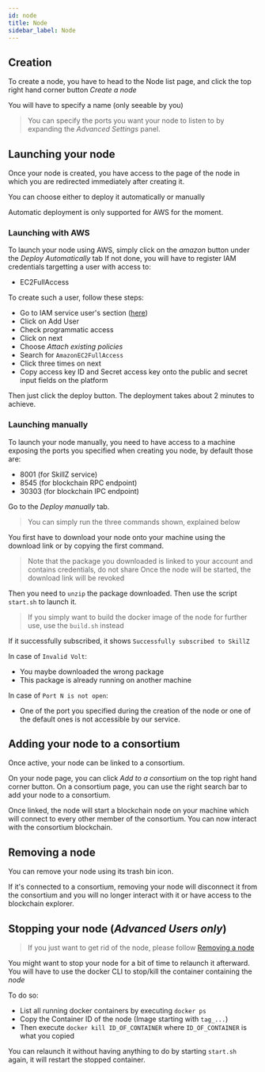 ```yaml
---
id: node
title: Node
sidebar_label: Node
---
```


## Creation

To create a node, you have to head to the Node list page, and click the top right hand corner button _Create a node_

You will have to specify a name (only seeable by you)

> You can specify the ports you want your node to listen to by expanding the _Advanced Settings_ panel.

## Launching your node

Once your node is created, you have access to the page of the node in which you are redirected immediately after creating it.

You can choose either to deploy it automatically or manually

Automatic deployment is only supported for AWS for the moment.

### Launching with AWS

To launch your node using AWS, simply click on the _amazon_ button under the _Deploy Automatically_ tab
If not done, you will have to register IAM credentials targetting a user with access to:

- EC2FullAccess

To create such a user, follow these steps:

- Go to IAM service user's section ([here](https://console.aws.amazon.com/iam/home?#/users))
- Click on Add User
- Check programmatic access
- Click on next
- Choose _Attach existing policies_
- Search for `AmazonEC2FullAccess`
- Click three times on next
- Copy access key ID and Secret access key onto the public and secret input fields on the platform

Then just click the deploy button. The deployment takes about 2 minutes to achieve.

### Launching manually

To launch your node manually, you need to have access to a machine exposing the ports you specified when creating you node, by default those are:

- 8001 (for SkillZ service)
- 8545 (for blockchain RPC endpoint)
- 30303 (for blockchain IPC endpoint)

Go to the _Deploy manually_ tab.

> You can simply run the three commands shown, explained below

You first have to download your node onto your machine using the download link or by copying the first command.

> Note that the package you downloaded is linked to your account and contains credentials, do not share
> Once the node will be started, the download link will be revoked

Then you need to `unzip` the package downloaded.
Then use the script `start.sh` to launch it.

> If you simply want to build the docker image of the node for further use, use the `build.sh` instead

If it successfully subscribed, it shows `Successfully subscribed to SkillZ`

In case of `Invalid Volt`:

- You maybe downloaded the wrong package
- This package is already running on another machine

In case of `Port N is not open`:

- One of the port you specified during the creation of the node or one of the default ones is not accessible by our service.

## Adding your node to a consortium

Once active, your node can be linked to a consortium.

On your node page, you can click _Add to a consortium_ on the top right hand corner button.
On a consortium page, you can use the right search bar to add your node to a consortium.

Once linked, the node will start a blockchain node on your machine which will connect to every other member of the consortium.
You can now interact with the consortium blockchain.

## Removing a node

You can remove your node using its trash bin icon.

If it's connected to a consortium, removing your node will disconnect it from the consortium and you will no longer interact with it or have access to the blockchain explorer.

## Stopping your node (_Advanced Users only_)

> If you just want to get rid of the node, please follow [Removing a node](#removing-a-node)

You might want to stop your node for a bit of time to relaunch it afterward.
You will have to use the docker CLI to stop/kill the container containing the _node_

To do so:

- List all running docker containers by executing `docker ps`
- Copy the Container ID of the node (Image starting with `tag_...`)
- Then execute `docker kill ID_OF_CONTAINER` where `ID_OF_CONTAINER` is what you copied

You can relaunch it without having anything to do by starting `start.sh` again, it will restart the stopped container.
